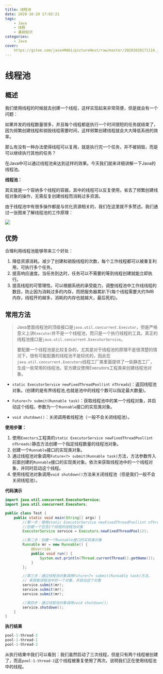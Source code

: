 ```yaml
---
title: 线程池
date: 2020-10-20 17:02:21
tags:
	- Java
	- 线程
	- 基础知识
categories:
	- Java
cover:
	https://gitee.com/jasonM4A1/pictureHost/raw/master/20201020171114.jpg
---
```


# 线程池

##  概述

我们使用线程的时候就去创建一个线程，这样实现起来非常简便，但是就会有一个问题：

如果并发的线程数量很多，并且每个线程都是执行一个时间很短的任务就结束了，因为频繁创建线程和销毁线程需要时间，这样频繁创建线程就会大大降低系统的效率。

那么有没有一种办法使得线程可以复用，就是执行完一个任务，并不被销毁，而是可以继续执行其他的任务？

在Java中可以通过线程池来达到这样的效果。今天我们就来详细讲解一下Java的线程池。

**线程池：**

其实就是一个容纳多个线程的容器，其中的线程可以反复使用，省去了频繁创建线程对象的操作，无需反复创建线程而消耗过多资源。

由于线程池中有很多操作都是与优化资源相关的，我们在这里就不多赘述。我们通过一张图来了解线程池的工作原理：

![](https://gitee.com/jasonM4A1/pictureHost/raw/master/20201020171602.jpg)

## 优势

合理利用线程池能够带来三个好处：

1. 降低资源消耗。减少了创建和销毁线程的次数，每个工作线程都可以被重复利用，可执行多个任务。
2. 提高响应速度。当任务到达时，任务可以不需要的等到线程创建就能立即执行。
3. 提高线程的可管理性。可以根据系统的承受能力，调整线程池中工作线线程的数目，防止因为消耗过多的内存，而把服务器累趴下(每个线程需要大约1MB内存，线程开的越多，消耗的内存也就越大，最后死机)。

## 常用方法

> Java里面线程池的顶级接口是`java.util.concurrent.Executor`，但是严格意义上讲`Executor`并不是一个线程池，而只是一个执行线程的工具。真正的线程池接口是`java.util.concurrent.ExecutorService`。
>
> 要配置一个线程池是比较复杂的，尤其是对于线程池的原理不是很清楚的情况下，很有可能配置的线程池不是较优的，因此在`java.util.concurrent.Executors`线程工厂类里面提供了一些静态工厂，生成一些常用的线程池。官方建议使用Executors工程类来创建线程池对象。

+ `static ExecutorService newFixedThreadPool(int nThreads`)：返回线程池对象。(创建的是有界线程池,也就是池中的线程个数可以指定最大数量)。

+ `Future<?> submit(Runnable task)`：获取线程池中的某一个线程对象，并启动这个线程。参数为一个`Runnable`接口的实现类对象。
+ `void shutdown()`：关闭调用者线程池（一般不会关闭线程池）。

**使用步骤：**

1. 使用`Exectors`工程类的`static ExecutorService newFixedThreadPool(int nThreads)`静态方法创建一个指定线程数量的线程池对象。
2. 创建一个`Runnable`接口的实现类对象。
3. 通过线程池对象调用`Future<?> submit(Runnable task)`方法，方法参数传入前面创建的`Runnable`接口的实现类对象。依次来获取线程池中的一个线程对象，并同时启动这个线程。
4. 使用线程池对象调用`void shutdown()`方法来关闭线程池（但是我们一般不会关闭线程池）。

**代码演示**

~~~java
import java.util.concurrent.ExecutorService;
import java.util.concurrent.Executors;

public class Test {
    public static void main(String[] args) {
        //第一步：使用static ExecutorService newFixedThreadPool(int nThreads)
        //创建一个包含2个线程的线程池对象
        ExecutorService service = Executors.newFixedThreadPool(2);

        //第二步：创建一个Runnable接口的实现类对象
        Runnable mr = new Runnable() {
            @Override
            public void run() {
                System.out.println(Thread.currentThread().getName());
            }
        };

        //第三步：通过线程池对象调用Future<?> submit(Runnable task)方法，
        // 来获取线程池中的一个对象，并启动这个对象
        service.submit(mr);
        service.submit(mr);
        service.submit(mr);

        //第四步：通过线程池对象调用void shutdown();
        service.shutdown();
    }
}
~~~

**执行结果**

~~~java
pool-1-thread-2
pool-1-thread-1
pool-1-thread-2
~~~

从执行结果中我们可以看到：我们虽然启动了三次线程，但是只有两个线程被创建了，而且`pool-1-thread-2`这个线程被重复使用了两次。说明我们正在使用线程池中的线程。